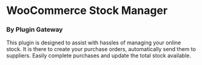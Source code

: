 # WooCommerce Stock Manager

###  By Plugin Gateway

This plugin is designed to assist with hassles of managing your online stock. It is there to create your purchase orders, automatically send
them to suppliers. Easily complete purchases and update the total stock available. 